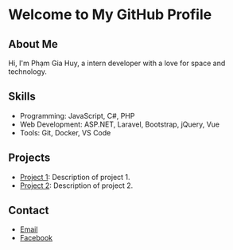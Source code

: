 
# Welcome to My GitHub Profile

## About Me
Hi, I'm Phạm Gia Huy, a intern developer with a love for space and technology.

## Skills
- Programming: JavaScript, C#, PHP
- Web Development: ASP.NET, Laravel, Bootstrap, jQuery, Vue
- Tools: Git, Docker, VS Code

## Projects
- [Project 1](https://github.com/yourusername/project1): Description of project 1.
- [Project 2](https://github.com/yourusername/project2): Description of project 2.

## Contact
- [Email](huyp50398@gmail.com)
- [Facebook](https://www.facebook.com/hu7ph4m)
